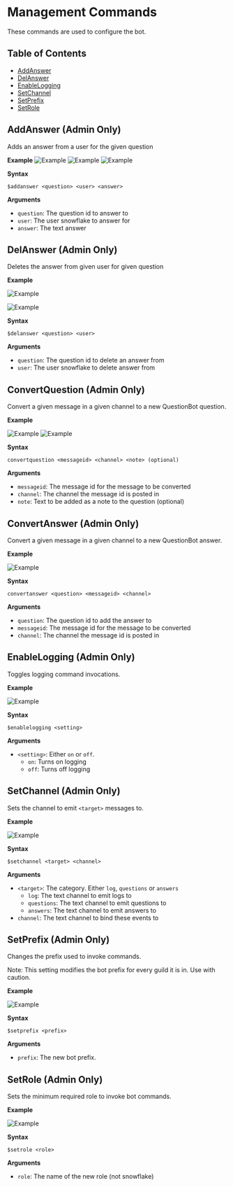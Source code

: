 # Management Commands

These commands are used to configure the bot.

## Table of Contents

- [AddAnswer](#addanswer-admin-only)
- [DelAnswer](#delanswer-admin-only)
- [EnableLogging](#enablelogging-admin-only)
- [SetChannel](#setchannel-admin-only)
- [SetPrefix](#setprefix-admin-only)
- [SetRole](#setrole-admin-only)

## AddAnswer (Admin Only)

Adds an answer from a user for the given question

**Example**
![Example](/.github/assets/commands/addanswer-id.png)
![Example](/.github/assets/commands/addanswer-mention.png)
![Example](/.github/assets/commands/addanswer-answer.png)

**Syntax**

```
$addanswer <question> <user> <answer>
```              

**Arguments**      

- `question`: The question id to answer to
- `user`: The user snowflake to answer for
- `answer`: The text answer 

## DelAnswer (Admin Only)

Deletes the answer from given user for given question

**Example**

![Example](/.github/assets/commands/delanswer-id.png)

![Example](/.github/assets/commands/delanswer-mention.png)

**Syntax**

```
$delanswer <question> <user>
```                

**Arguments**  

- `question`: The question id to delete an answer from
- `user`: The user snowflake to delete answer from

## ConvertQuestion (Admin Only)

Convert a given message in a given channel to a new QuestionBot question.

**Example**

![Example](/.github/assets/commands/convertquestion-example-1.PNG)
![Example](/.github/assets/commands/convertquestion-example-2.PNG)

**Syntax**

```
convertquestion <messageid> <channel> <note> (optional)
```              

**Arguments**      

- `messageid`: The message id for the message to be converted
- `channel`: The channel the message id is posted in
- `note`: Text to be added as a note to the question (optional)

## ConvertAnswer (Admin Only)

Convert a given message in a given channel to a new QuestionBot answer.

**Example**

![Example](/.github/assets/commands/convertanswer-example-1.PNG)

**Syntax**

```
convertanswer <question> <messageid> <channel> 
```              

**Arguments**      

- `question`: The question id to add the answer to
- `messageid`: The message id for the message to be converted
- `channel`: The channel the message id is posted in

## EnableLogging (Admin Only)

Toggles logging command invocations.

**Example**

![Example](/.github/assets/commands/logging-example.png)

**Syntax**

```
$enablelogging <setting>
```

**Arguments**  

-  `<setting>`: Either `on` or `off`.
    - `on`: Turns on logging
    - `off`: Turns off logging

## SetChannel (Admin Only)

Sets the channel to emit `<target>` messages to.

**Example**

![Example](/.github/assets/commands/setchannel-example.png)

**Syntax**

```
$setchannel <target> <channel>
```

**Arguments**  

- `<target>`: The category. Either `log`, `questions` or `answers`
    - `log`: The text channel to emit logs to
    - `questions`: The text channel to emit questions to
    - `answers`: The text channel to emit answers to
- `channel`: The text channel to bind these events to

## SetPrefix (Admin Only)

Changes the prefix used to invoke commands.

Note: This setting modifies the bot prefix for every guild it is in. Use with caution.

**Example**

![Example](/.github/assets/commands/setprefix-example.png)

**Syntax**

```
$setprefix <prefix>
```

**Arguments**

- `prefix`: The new bot prefix.  

## SetRole (Admin Only)

Sets the minimum required role to invoke bot commands.

**Example**

![Example](/.github/assets/commands/setrole-example.png)

**Syntax**

```
$setrole <role>
```

**Arguments**  

- `role`: The name of the new role (not snowflake)
